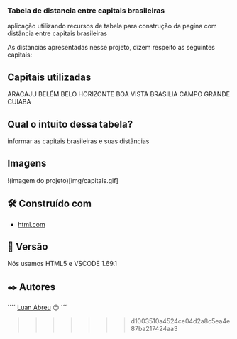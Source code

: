 ### Tabela de distancia entre capitais brasileiras
aplicação utilizando recursos de tabela para construção da pagina com distância entre capitais brasileiras

As distancias apresentadas nesse projeto, dizem respeito as seguintes capitais:

## Capitais utilizadas

ARACAJU
BELÉM
BELO HORIZONTE 
BOA VISTA
BRASILIA 
CAMPO GRANDE
CUIABA

## Qual o intuito dessa tabela?
informar as capitais brasileiras e suas distâncias

## Imagens 

!(imagem do projeto)[img/capitais.gif]



## 🛠️ Construído com
* [html.com]()

## 📌 Versão

Nós usamos HTML5 e VSCODE 1.69.1 

## ✒️ Autores
´´´´
[Luan Abreu](https://gist.github.com/luan18alencar) 😊
´´´
>>>>>>> d1003510a4524ce04d2a8c5ea4e87ba217424aa3
